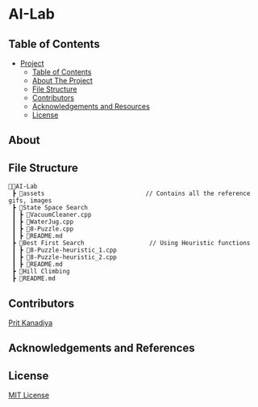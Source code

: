 # AI-Lab

## Table of Contents

- [Project](#AI-Lab)
  - [Table of Contents](#table-of-contents)
  - [About The Project](#about-the-project)
  - [File Structure](#file-structure)
  - [Contributors](#contributors)
  - [Acknowledgements and Resources](#acknowledgements-and-references)
  - [License](#license)
  
## About

## File Structure
```
👨‍💻AI-Lab
 ┣ 📂assets                            // Contains all the reference gifs, images
 ┣ 📂State Space Search                 
 ┃ ┣ 📄VacuumCleaner.cpp                
 ┃ ┣ 📄WaterJug.cpp
 ┃ ┣ 📄8-Puzzle.cpp
 ┃ ┣ 📄README.md
 ┣ 📂Best First Search                  // Using Heuristic functions  
 ┃ ┣ 📄8-Puzzle-heuristic_1.cpp
 ┃ ┣ 📄8-Puzzle-heuristic_2.cpp
 ┃ ┣ 📄README.md 
 ┣ 📂Hill Climbing
 ┣ 📄README.md 
``` 

## Contributors

[Prit Kanadiya](https://github.com/PritK99)

## Acknowledgements and References
 
## License
[MIT License](https://opensource.org/licenses/MIT)